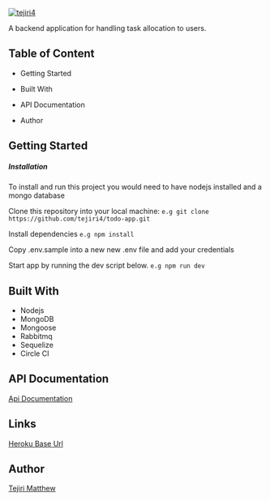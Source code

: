 [![tejiri4](https://circleci.com/gh/tejiri4/todo-app.svg?style=svg&branch=master&circle-token=2c20d6a7f1480044fcfac9e9a109ecee7667cb79)](https://circleci.com/gh/tejiri4/todo-app/tree/master)

A backend application for handling task allocation to users.

## Table of Content
- Getting Started

- Built With

- API Documentation

- Author

## Getting Started

##### Installation
To install and run this project you would need to have nodejs installed and a mongo database 

Clone this repository into your local machine:
```e.g git clone https://github.com/tejiri4/todo-app.git```

Install dependencies
```e.g npm install```

Copy .env.sample into a new new .env file and add your credentials

Start app by running the dev script below.
```e.g npm run dev```

## Built With
- Nodejs
- MongoDB
- Mongoose
- Rabbitmq
- Sequelize
- Circle CI

## API Documentation
[Api Documentation](https://documenter.getpostman.com/view/13181012/TVsxC79Z)

## Links
[Heroku Base Url](https://todo-app-production.herokuapp.com)

## Author
[Tejiri Matthew](https://github.com/tejiri4)
